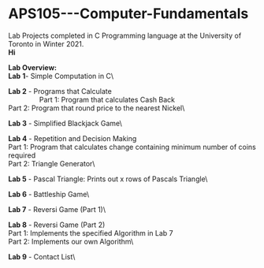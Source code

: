 # APS105---Computer-Fundamentals
Lab Projects completed in C Programming language at the University of Toronto in Winter 2021.\
**Hi**

**Lab Overview:**\
**Lab** **1**- Simple Computation in C\

**Lab 2** - Programs that Calculate\
&nbsp; &nbsp; &nbsp; &nbsp; &nbsp; &nbsp; &nbsp; &nbsp; Part 1: Program that calculates Cash Back\
        Part 2: Program that round price to the nearest Nickel\ 

**Lab 3** - Simplified Blackjack Game\

**Lab 4** - Repetition and Decision Making\
        Part 1: Program that calculates change containing minimum number of coins required\
        Part 2: Triangle Generator\
       
**Lab 5** - Pascal Triangle: Prints out x rows of Pascals Triangle\

**Lab 6** - Battleship Game\

**Lab 7** - Reversi Game (Part 1)\

**Lab 8** - Reversi Game (Part 2)\
        Part 1: Implements the specified Algorithm in Lab 7\
        Part 2: Implements our own Algorithm\
      
**Lab 9** - Contact List\


